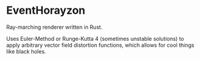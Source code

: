 # EventHorayzon

Ray-marching renderer written in Rust.

Uses Euler-Method or Runge-Kutta 4 (sometimes unstable solutions) to apply arbitrary vector field distortion functions, which allows for cool things like black holes.
